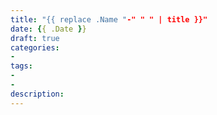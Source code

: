 ```yaml
---
title: "{{ replace .Name "-" " " | title }}"
date: {{ .Date }}
draft: true
categories:
- 
tags:
- 
- 
description: 
---
```


